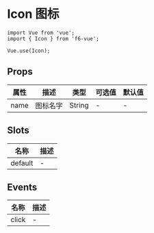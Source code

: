 # Icon 图标

```JS
import Vue from 'vue';
import { Icon } from 'f6-vue';

Vue.use(Icon);
```

## Props

| 属性 | 描述 | 类型 | 可选值 | 默认值 |
| - | - | - | - | - |
| name | 图标名字 | String | - | - |

## Slots

| 名称 | 描述 |
| - | - |
| default | - |

## Events

| 名称 | 描述 |
| - | - |
| click | - |
